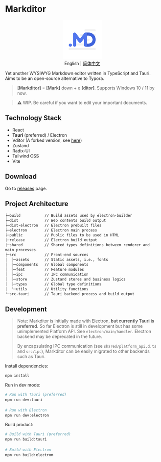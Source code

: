 # Markditor

<p align="center" style="margin-bottom:10px">
  <img src="./assets/logo.png" width="128px" />
  <br>
  English | <a href="./README.zh-CN.md">简体中文</a>
</p>

Yet another WYSIWYG Markdown editor written in TypeScript and Tauri. Aims to be an open-source alternative to Typora.

> **[Markditor]** = **[Mark]** down + e **[ditor]**. 
> Supports Windows 10 / 11 by now.

> ⚠️ WIP. Be careful if you want to edit your important documents. 

## Technology Stack

- React
- **Tauri** (preferred) / Electron
- Vditor (A forked version, see [here](https://github.com/greyovo/vditor))
- Zustand
- Radix-UI
- Tailwind CSS
- Vite

## Download

Go to [releases](https://github.com/greyovo/MarkditorApp/releases) page.

## Project Architecture

```
├─build           // Build assets used by electron-builder
├─dist            // Web contents build output
├─dist-electron   // Electron prebuilt files
├─electron        // Electron main process
├─public          // Public files to be used in HTML
├─release         // Electron build output
├─shared          // Shared types definitions between renderer and main processes
├─src             // Front-end sources
│  ├─assets       // Static assets, i.e., fonts
│  ├─components   // Global components
│  ├─feat         // Feature modules
│  ├─ipc          // IPC communication
│  ├─store        // Zustand stores and business logics
│  ├─types        // Global type definitions
│  └─utils        // Utility functions
└─src-tauri       // Tauri backend process and build output
```

## Development

> Note: Markditor is initially made with Electron, **but currently Tauri is preferred.** So far Electron is still in development but has some unimplemented Platform API. See `electron/main/handler`. Electron backend may be deprecated in the future.
> 
> By encapsulating IPC communication (see `shared/platform_api.d.ts` and `src/ipc`), Markditor can be easily migrated to other backends such as Tauri.

Install dependencies:

```bash
npm install
```

Run in dev mode:

```bash
# Run with Tauri (preferred)
npm run dev:tauri

# Run with Electron
npm run dev:electron
```

Build product:

```bash
# Build with Tauri (preferred)
npm run build:tauri

# Build with Electron
npm run build:electron
```
